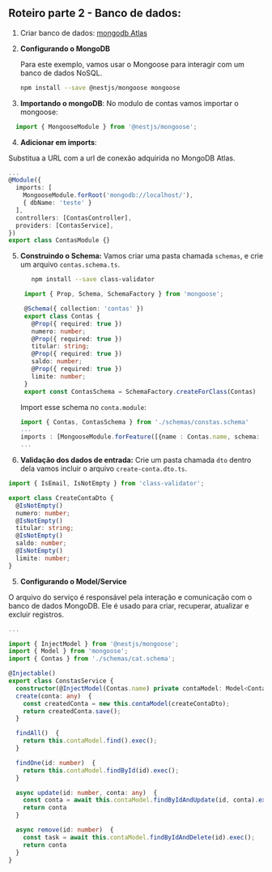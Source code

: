 ## Roteiro parte 2 - Banco de dados:

1. Criar banco de dados:
[mongodb Atlas](https://www.mongodb.com/pt-br/cloud/atlas/register)


2. **Configurando o MongoDB**

   Para este exemplo, vamos usar o Mongoose para interagir com um banco de dados NoSQL.

   ```bash
   npm install --save @nestjs/mongoose mongoose
   ```

3. **Importando o mongoDB**:
  No modulo de contas vamos importar o mongoose:
  ```typescript
    import { MongooseModule } from '@nestjs/mongoose';
  ```

4. **Adicionar em imports**:

Substitua a URL com a url de conexão adquirida no MongoDB Atlas.
```typescript
...
@Module({
  imports: [
    MongooseModule.forRoot('mongodb://localhost/'),
    { dbName: 'teste' }
  ],
  controllers: [ContasController],
  providers: [ContasService],
})
export class ContasModule {}
```

5. **Construindo o Schema:**
  Vamos criar uma pasta chamada `schemas`, e crie um arquivo `contas.schema.ts`.

   ```bash
      npm install --save class-validator
   ```
   ```typescript
    import { Prop, Schema, SchemaFactory } from 'mongoose';

    @Schema({ collection: 'contas' })
    export class Contas {
      @Prop({ required: true })
      numero: number;
      @Prop({ required: true })
      titular: string;
      @Prop({ required: true })
      saldo: number;
      @Prop({ required: true })
      limite: number;
    }
    export const ContasSchema = SchemaFactory.createForClass(Contas)
   ```
   Import esse schema no `conta.module`:
    ```typescript
    import { Contas, ContasSchema } from './schemas/constas.schema'
    ... 
    imports : [MongooseModule.forFeature([{name : Contas.name, schema: ContasSchema}])],
    ...
    ```
   
7. **Validação dos dados de entrada:**
  Crie um pasta chamada `dto` dentro dela vamos incluir o arquivo `create-conta.dto.ts`.
  ```typescript
  import { IsEmail, IsNotEmpty } from 'class-validator';

  export class CreateContaDto {
    @IsNotEmpty()
    numero: number;
    @IsNotEmpty()
    titular: string;
    @IsNotEmpty()
    saldo: number;
    @IsNotEmpty()
    limite: number;
  }
  ```

5. **Configurando o Model/Service**

O arquivo do serviço é responsável pela interação e comunicação com o banco de dados MongoDB. Ele é usado para criar, recuperar, atualizar e excluir registros.
```typescript
...

import { InjectModel } from '@nestjs/mongoose';
import { Model } from 'mongoose';
import { Contas } from './schemas/cat.schema';

@Injectable()
export class ConstasService {
  constructor(@InjectModel(Contas.name) private contaModel: Model<Contas>) {}
  create(conta: any)  {
    const createdConta = new this.contaModel(createContaDto);
    return createdConta.save();
  }

  findAll()  {
    return this.contaModel.find().exec();
  }

  findOne(id: number)  {
    return this.contaModel.findById(id).exec();
  }

  async update(id: number, conta: any)  {
    const conta = await this.contaModel.findByIdAndUpdate(id, conta).exec();
    return conta
  }

  async remove(id: number)  {
    const task = await this.contaModel.findByIdAndDelete(id).exec();
    return conta
  }
}
```
